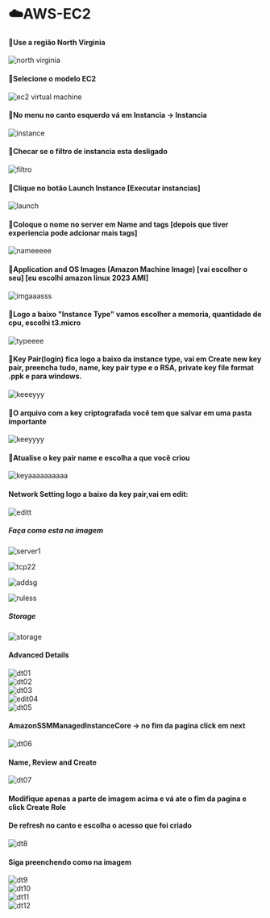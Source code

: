 # ☁️AWS-EC2 #

#### :round_pushpin:Use a região North Virginia ####
![north virginia](https://github.com/flitzso/aws-ec2/assets/106411702/3dc21d77-a774-440e-9b93-d7bd4b3095e0)

#### :round_pushpin:Selecione o modelo EC2 ####
![ec2 virtual machine](https://github.com/flitzso/aws-ec2/assets/106411702/62a8d5c4-db8f-4c79-9188-77cef74ce125)

#### :round_pushpin:No menu no canto esquerdo vá em Instancia -> Instancia ####
![instance](https://github.com/flitzso/aws-ec2/assets/106411702/ec78f56b-3b34-4e94-9d43-e51f8084bed8)

#### :round_pushpin:Checar se o filtro de instancia esta desligado ####
![filtro](https://github.com/flitzso/aws-ec2/assets/106411702/bfb97d3f-f768-4385-8c58-6d356da9785e)

#### :round_pushpin:Clique no botão Launch Instance [Executar instancias] ####

![launch](https://github.com/flitzso/aws-ec2/assets/106411702/87f470bf-d163-42d0-900c-52c3ea91be61)

#### :round_pushpin:Coloque o nome no server em Name and tags [depois que tiver experiencia pode adcionar mais tags] ####
![nameeeee](https://github.com/flitzso/aws-ec2/assets/106411702/db3321a3-2928-42ff-8a5c-b05ba8824786)

#### :round_pushpin:Application and OS Images (Amazon Machine Image) [vai escolher o seu] [eu escolhi amazon linux 2023 AMI] ####
![imgaaasss](https://github.com/flitzso/aws-ec2/assets/106411702/9f05f9f5-7987-443b-b785-f74af1b2821b)

#### :round_pushpin:Logo a baixo "Instance Type" vamos escolher a memoria, quantidade de cpu, escolhi t3.micro ####
![typeeee](https://github.com/flitzso/aws-ec2/assets/106411702/f0ec352e-8140-4548-b25c-dd35088fa3d0)

#### :round_pushpin:Key Pair(login) fica logo a baixo da instance type, vai em Create new key pair, preencha tudo, name, key pair type e o RSA, private key file format .ppk e para windows. ####
![keeeyyy](https://github.com/flitzso/aws-ec2/assets/106411702/179541f6-2c95-403b-9ff8-0a62df958047)

#### :round_pushpin:O arquivo com a key criptografada você tem que salvar em uma pasta importante ####
![keeyyyy](https://github.com/flitzso/aws-ec2/assets/106411702/259154af-2d49-44d6-976b-2bebf5c1df69)

#### :round_pushpin:Atualise o key pair name e escolha a que você criou ####
![keyaaaaaaaaaa](https://github.com/flitzso/aws-ec2/assets/106411702/572ed0d9-ef82-49ec-9bfd-06c29aa87dd4)

#### Network Setting logo a baixo da key pair,vai em edit: ####
![editt](https://github.com/flitzso/aws-ec2/assets/106411702/556e8e49-63b5-4b63-acef-c381ffa54d8c)

##### Faça como esta na imagem ####
![server1](https://github.com/flitzso/aws-ec2/assets/106411702/af73d244-42b5-487d-a74f-03d84999d235) <br />

![tcp22](https://github.com/flitzso/aws-ec2/assets/106411702/0afb8e4b-2a33-4353-a194-e5a97ef024d2) <br />

![addsg](https://github.com/flitzso/aws-ec2/assets/106411702/7c155f44-35a4-4e31-ad66-7bc3a14a60f2) <br />

![ruless](https://github.com/flitzso/aws-ec2/assets/106411702/3d4329eb-5c19-4e2a-87f5-3a0767ea5f3c)

##### Storage ####
![storage](https://github.com/flitzso/aws-ec2/assets/106411702/f3af7185-fab8-4a91-a616-28cffe95144a)

#### Advanced Details ####
![dt01](https://github.com/flitzso/aws-ec2/assets/106411702/1c89c019-3228-4d63-baee-95ddeb528957) <br />
![dt02](https://github.com/flitzso/aws-ec2/assets/106411702/f811e967-83a5-42df-941c-d51bd519c0c1) <br />
![dt03](https://github.com/flitzso/aws-ec2/assets/106411702/2ad38718-b6fc-4a2b-9d29-0c567207d0e4) <br /> 
![edit04](https://github.com/flitzso/aws-ec2/assets/106411702/f5ed40b5-6335-4d12-b4a8-c4b007d9aaba) <br /> 
![dt05](https://github.com/flitzso/aws-ec2/assets/106411702/5aa78778-1b33-441a-8b18-f4c2a85439a5)

#### AmazonSSMManagedInstanceCore -> no fim da pagina click em next ####
![dt06](https://github.com/flitzso/aws-ec2/assets/106411702/7e1d1621-4ae0-4dfc-b04d-87feeb4d756c)

#### Name, Review and Create ####
![dt07](https://github.com/flitzso/aws-ec2/assets/106411702/65c34739-f353-4743-8823-64232227fc28)
#### Modifique apenas a parte de imagem acima e vá ate o fim da pagina e click Create Role ####

#### De refresh no canto e escolha o acesso que foi criado ####

![dt8](https://github.com/flitzso/aws-ec2/assets/106411702/b95b29c2-a422-49d0-836a-30dd87920f33)

#### Siga preenchendo como na imagem ####
![dt9](https://github.com/flitzso/aws-ec2/assets/106411702/66adaf36-95e0-4aac-ac37-04a8716f2026) <br />
![dt10](https://github.com/flitzso/aws-ec2/assets/106411702/5c42a2d9-9879-4bb3-bd15-19e01d11f408)  <br />
![dt11](https://github.com/flitzso/aws-ec2/assets/106411702/b1f36c5e-ba12-4972-9a33-c9463bc7e5d1) <br />
![dt12](https://github.com/flitzso/aws-ec2/assets/106411702/1d2021bc-6386-488b-8d67-e811a72edbe1) <br />

















